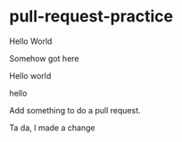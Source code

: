 # pull-request-practice

Hello World

Somehow got here 

Hello world

hello

Add something to do a pull request.

Ta da, I made a change

